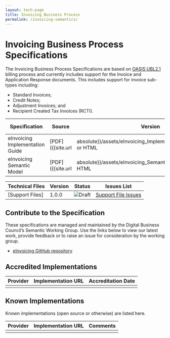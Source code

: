 ```yaml
---
layout: tech-page
title: Invoicing Business Process
permalink: /invoicing-semantics/
---
```


# Invoicing Business Process Specifications

The Invoicing Business Process Specifications are based on [OASIS UBL2.1](http://docs.oasis-open.org/ubl/UBL-2.1.html) billing process and currently includes support for the Invoice and Application Response documents.  This includes support for invoice sub-types including:

+ Standard Invoices;
+ Credit Notes;
+ Adjustment Invoices; and 
+ Recipient Created Tax Invoices (RCTI).

| Specification  | Source | Version | Status | Issues List |
| --- | ----------------- | ------  | ------ | ----------- |
|eInvoicing Implementation Guide |[PDF]({{site.url | absolute}}/assets/eInvoicing_Implementation_Guide_v1.0.pdf) or HTML | 1.0.0 | ![Draft](http://rfc.unprotocols.org/spec:2/COSS/draft.svg) | [Implementation Guide Issues](https://github.com/Digital-Business-Council/Billing-Business-Process/issues)  |
|eInvoicing Semantic Model |[PDF]({{site.url | absolute}}/assets/eInvoicing_Semantic_Model_v1.0.pdf) or HTML | 1.0.0 | ![Draft](http://rfc.unprotocols.org/spec:2/COSS/draft.svg) | [Semantic Model Issues](https://github.com/Digital-Business-Council/Billing-Business-Process/issues)  |

| Technical Files | Version |Status |Issues List|
| ----------------- | ------  | ------ | ----------- |
| [Support Files]|1.0.0|![Draft](http://rfc.unprotocols.org/spec:2/COSS/draft.svg)| [Support File Issues](https://github.com/Digital-Business-Council/Billing-Business-Process/issues) |

## Contribute to the Specification

These specifications are managed and maintained by the Digital Business Council’s Semantic Working Group. Use the links below to view our latest work, provide feedback or to raise an issue for consideration by the working group.

* [eInvoicing GitHub repository](https://github.com/Digital-Business-Council/Billing-Business-Process)


## Accredited Implementations

|Provider|Implementation URL|Accreditation Date|
|--------|------------------|--------|
| | | |

## Known Implementations

Known implementations (open source or otherwise) are listed here. 

|Provider|Implementation URL|Comments|
|--------|------------------|--------|
|  |  |  |

